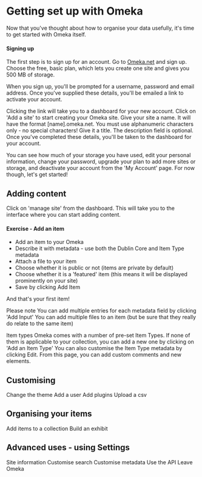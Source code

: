 # Getting set up with Omeka

Now that you've thought about how to organise your data usefully, it's time to get started with Omeka itself. 

#### Signing up
The first step is to sign up for an account. Go to [Omeka.net](omeka.net) and sign up. Choose the free, basic plan, which lets you create one site and gives you 500 MB of storage.

When you sign up, you'll be prompted for a username, password and email address. Once you've supplied these details, you'll be emailed a link to activate your account. 

Clicking the link will take you to a dashboard for your new account. Click on 'Add a site' to start creating your Omeka site.
Give your site a name. It will have the format [name].omeka.net. You must use alphanumeric characters only - no special characters! Give it a title. The description field is optional. Once you've completed these details, you'll be taken to the dashboard for your account.

You can see how much of your storage you have used, edit your personal information, change your password, upgrade your plan to add more sites or storage, and deactivate your account from the 'My Account' page. For now though, let's get started!

## Adding content
Click on 'manage site' from the dashboard. This will take you to the interface where you can start adding content.

#### Exercise - Add an item
* Add an item to your Omeka
* Describe it with metadata - use both the Dublin Core and Item Type metadata
* Attach a file to your item
* Choose whether it is public or not (items are private by default)
* Choose whether it is a 'featured' item (this means it will be displayed prominently on your site)
* Save by clicking Add Item
 
And that's your first item!

Please note
You can add multiple entries for each metadata field by clicking 'Add Input' 
You can add multiple files to an item (but be sure that they really do relate to the same item)

Item types
Omeka comes with a number of pre-set Item Types. If none of them is applicable to your collection, you can add a new one by clicking on 'Add an Item Type' 
You can also customise the Item Type metadata by clicking Edit. From this page, you can add custom comments and new elements.

## Customising

Change the theme
Add a user
Add plugins
Upload a csv

## Organising your items
Add items to a collection
Build an exhibit

## Advanced uses - using Settings
Site information
Customise search
Customise metadata
Use the API
Leave Omeka



